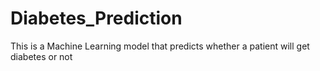 # Diabetes_Prediction
This is a Machine Learning model that predicts whether a patient will get diabetes or not
